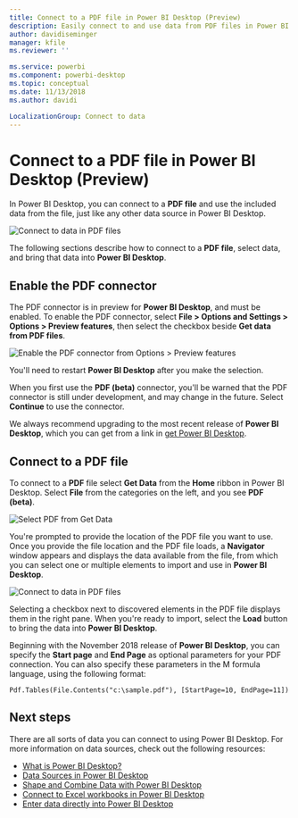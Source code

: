 ```yaml
---
title: Connect to a PDF file in Power BI Desktop (Preview)
description: Easily connect to and use data from PDF files in Power BI Desktop
author: davidiseminger
manager: kfile
ms.reviewer: ''

ms.service: powerbi
ms.component: powerbi-desktop
ms.topic: conceptual
ms.date: 11/13/2018
ms.author: davidi

LocalizationGroup: Connect to data
---
```

# Connect to a PDF file in Power BI Desktop (Preview)
In Power BI Desktop, you can connect to a **PDF file** and use the included data from the file, just like any other data source in Power BI Desktop.

![Connect to data in PDF files](media/desktop-connect-pdf/connect-pdf_04.png)

The following sections describe how to connect to a **PDF file**, select data, and bring that data into **Power BI Desktop**.

## Enable the PDF connector
The PDF connector is in preview for **Power BI Desktop**, and must be enabled. To enable the PDF connector, select **File > Options and Settings > Options > Preview features**, then select the checkbox beside **Get data from PDF files**. 

![Enable the PDF connector from Options > Preview features](media/desktop-connect-pdf/connect-pdf_01.png)

You'll need to restart **Power BI Desktop** after you make the selection.

When you first use the **PDF (beta)** connector, you'll be warned that the PDF connector is still under development, and may change in the future. Select **Continue** to use the connector.

We always recommend upgrading to the most recent release of **Power BI Desktop**, which you can get from a link in [get Power BI Desktop](desktop-get-the-desktop.md). 

## Connect to a PDF file
To connect to a **PDF** file select **Get Data** from the **Home** ribbon in Power BI Desktop. Select **File** from the categories on the left, and you see **PDF (beta)**.

![Select PDF from Get Data](media/desktop-connect-pdf/connect-pdf_01.png)

You're prompted to provide the location of the PDF file you want to use. Once you provide the file location and the PDF file loads, a **Navigator** window appears and displays the data available from the file, from which you can select one or multiple elements to import and use in **Power BI Desktop**.

![Connect to data in PDF files](media/desktop-connect-pdf/connect-pdf_04.png)

Selecting a checkbox next to discovered elements in the PDF file displays them in the right pane. When you're ready to import, select the **Load** button to bring the data into **Power BI Desktop**.

Beginning with the November 2018 release of **Power BI Desktop**, you can specify the **Start page** and **End Page** as optional parameters for your PDF connection. You can also specify these parameters in the M formula language, using the following format:

`Pdf.Tables(File.Contents("c:\sample.pdf"), [StartPage=10, EndPage=11])`


## Next steps
There are all sorts of data you can connect to using Power BI Desktop. For more information on data sources, check out the following resources:

* [What is Power BI Desktop?](desktop-what-is-desktop.md)
* [Data Sources in Power BI Desktop](desktop-data-sources.md)
* [Shape and Combine Data with Power BI Desktop](desktop-shape-and-combine-data.md)
* [Connect to Excel workbooks in Power BI Desktop](desktop-connect-excel.md)   
* [Enter data directly into Power BI Desktop](desktop-enter-data-directly-into-desktop.md)   


